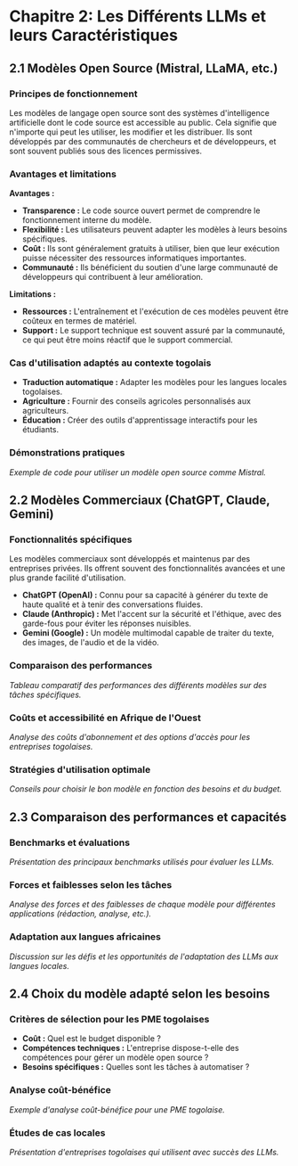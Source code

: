 # Chapitre 2: Les Différents LLMs et leurs Caractéristiques

## 2.1 Modèles Open Source (Mistral, LLaMA, etc.)

### Principes de fonctionnement
Les modèles de langage open source sont des systèmes d'intelligence artificielle dont le code source est accessible au public. Cela signifie que n'importe qui peut les utiliser, les modifier et les distribuer. Ils sont développés par des communautés de chercheurs et de développeurs, et sont souvent publiés sous des licences permissives.

### Avantages et limitations

**Avantages :**
- **Transparence :** Le code source ouvert permet de comprendre le fonctionnement interne du modèle.
- **Flexibilité :** Les utilisateurs peuvent adapter les modèles à leurs besoins spécifiques.
- **Coût :** Ils sont généralement gratuits à utiliser, bien que leur exécution puisse nécessiter des ressources informatiques importantes.
- **Communauté :** Ils bénéficient du soutien d'une large communauté de développeurs qui contribuent à leur amélioration.

**Limitations :**
- **Ressources :** L'entraînement et l'exécution de ces modèles peuvent être coûteux en termes de matériel.
- **Support :** Le support technique est souvent assuré par la communauté, ce qui peut être moins réactif que le support commercial.

### Cas d'utilisation adaptés au contexte togolais
- **Traduction automatique :** Adapter les modèles pour les langues locales togolaises.
- **Agriculture :** Fournir des conseils agricoles personnalisés aux agriculteurs.
- **Éducation :** Créer des outils d'apprentissage interactifs pour les étudiants.

### Démonstrations pratiques
*Exemple de code pour utiliser un modèle open source comme Mistral.*

## 2.2 Modèles Commerciaux (ChatGPT, Claude, Gemini)

### Fonctionnalités spécifiques
Les modèles commerciaux sont développés et maintenus par des entreprises privées. Ils offrent souvent des fonctionnalités avancées et une plus grande facilité d'utilisation.

- **ChatGPT (OpenAI) :** Connu pour sa capacité à générer du texte de haute qualité et à tenir des conversations fluides.
- **Claude (Anthropic) :** Met l'accent sur la sécurité et l'éthique, avec des garde-fous pour éviter les réponses nuisibles.
- **Gemini (Google) :** Un modèle multimodal capable de traiter du texte, des images, de l'audio et de la vidéo.

### Comparaison des performances
*Tableau comparatif des performances des différents modèles sur des tâches spécifiques.*

### Coûts et accessibilité en Afrique de l'Ouest
*Analyse des coûts d'abonnement et des options d'accès pour les entreprises togolaises.*

### Stratégies d'utilisation optimale
*Conseils pour choisir le bon modèle en fonction des besoins et du budget.*

## 2.3 Comparaison des performances et capacités

### Benchmarks et évaluations
*Présentation des principaux benchmarks utilisés pour évaluer les LLMs.*

### Forces et faiblesses selon les tâches
*Analyse des forces et des faiblesses de chaque modèle pour différentes applications (rédaction, analyse, etc.).*

### Adaptation aux langues africaines
*Discussion sur les défis et les opportunités de l'adaptation des LLMs aux langues locales.*

## 2.4 Choix du modèle adapté selon les besoins

### Critères de sélection pour les PME togolaises
- **Coût :** Quel est le budget disponible ?
- **Compétences techniques :** L'entreprise dispose-t-elle des compétences pour gérer un modèle open source ?
- **Besoins spécifiques :** Quelles sont les tâches à automatiser ?

### Analyse coût-bénéfice
*Exemple d'analyse coût-bénéfice pour une PME togolaise.*

### Études de cas locales
*Présentation d'entreprises togolaises qui utilisent avec succès des LLMs.*

